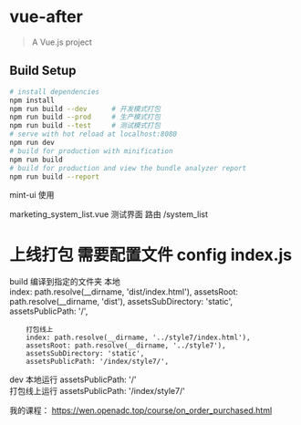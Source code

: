 # vue-after

> A Vue.js project

## Build Setup
``` bash
# install dependencies
npm install
npm run build --dev      # 开发模式打包
npm run build --prod     # 生产模式打包
npm run build --test     # 测试模式打包
# serve with hot reload at localhost:8080
npm run dev
# build for production with minification
npm run build
# build for production and view the bundle analyzer report
npm run build --report
```
mint-ui 使用

marketing_system_list.vue   测试界面  路由 /system_list

# 上线打包  需要配置文件  config  index.js  

build  编译到指定的文件夹
        本地   
        index: path.resolve(__dirname, 'dist/index.html'),
        assetsRoot: path.resolve(__dirname, 'dist'),
        assetsSubDirectory: 'static',
        assetsPublicPath: '/',

        打包线上
        index: path.resolve(__dirname, '../style7/index.html'),
        assetsRoot: path.resolve(__dirname, '../style7'),
        assetsSubDirectory: 'static',
        assetsPublicPath: '/index/style7/',

    
 dev   本地运行   assetsPublicPath: '/'  
       打包线上运行  assetsPublicPath: '/index/style7/' 


我的课程： https://wen.openadc.top/course/on_order_purchased.html
